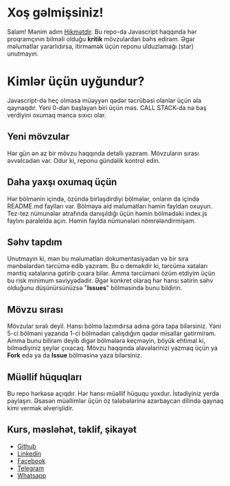 # Xoş gəlmişsiniz!

Salam! Mənim adım [Hikmətdir](https://www.linkedin.com/in/iamrajabli/). Bu repo-da Javascript haqqında hər proqramçının bilməli olduğu **kritik** mövzulardan bəhs edirəm. Əgər məlumatlar yararlıdırsa, itirməmək üçün reponu ulduzlamağı (star) unutmayın.

# Kimlər üçün uyğundur?
Javascript-də heç olmasa müəyyən qədər təcrübəsi olanlar üçün əla qaynaqdır. Yəni 0-dan başlayan biri üçün məs. CALL STACK-da nə baş verdiyini oxumaq məncə sıxıcı olar. 

## Yeni mövzular
Hər gün ən az bir mövzu haqqında detallı yazıram. Mövzuların sırası əvvəlcədən var. Odur ki, reponu gündəlik kontrol edin.

## Daha yaxşı oxumaq üçün
Hər bölmənin içində, özündə birləşdirdiyi bölmələr, onların da içində README.md faylları var. Bölməyə aid məlumatları həmin fayldan oxuyun. Tez-tez nümunələr ətrafında danışıldığı üçün həmin bölmədəki index.js faylını paraleldə açın. Həmin faylda nümunələri nömrələndirmişəm. 

## Səhv tapdım

Unutmayın ki, mən bu məlumatları dokumentasiyadan və bir sıra mənbələrdən tərcümə edib yazıram. Bu o deməkdir ki, tərcümə xətaları məntiq xətalarına gətirib çıxara bilər. Amma tərcüməni özüm etdiyim üçün bu risk minimum səviyyədədir. Əgər konkret olaraq hər hansı sətirin səhv olduğunu düşünürsünüzsə "**Issues**" bölməsində bunu bildirin.

## Mövzu sırası

Mövzular sıralı deyil. Hansı bölmə lazımdırsa adına görə tapa bilərsiniz. Yəni 5-ci bölməni yazanda 1-ci bölmədən çalışdığım qədər misallar gətirmirəm.  Amma bunu bilirəm deyib digər bölmələrə keçməyin, böyük ehtimal ki, bilmədiyiniz şeylər çıxacaq. Mövzu haqqında əlavələrinizi yazmaq üçün ya **Fork** edə ya da **Issue** bölməsinə yaza bilərsiniz.

## Müəllif hüquqları

Bu repo hərkəsə açıqdır. Hər hansı müəllif hüququ yoxdur. İstədiyiniz yerdə paylaşın. Əsasən müəllimlər üçün öz tələbələrinə azərbaycan dilində qaynaq kimi vermək əlverişlidir. 

## Kurs, məsləhət, təklif, şikayət

 - [Github](https://github.com/iamrajabli)
 - [Linkedin](https://www.linkedin.com/in/iamrajabli/)
 - [Facebook](https://www.facebook.com/iamrajabli/)
 - [Telegram](https://t.me/iamrajabli)
 - [Whatsapp](https://wa.link/ocoumn)

